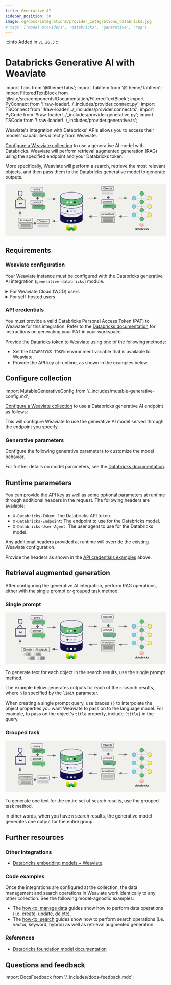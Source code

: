 ```yaml
---
title: Generative AI
sidebar_position: 50
image: og/docs/integrations/provider_integrations_databricks.jpg
# tags: ['model providers', 'databricks', 'generative', 'rag']
---
```


:::info Added in `v1.26.3`
:::

# Databricks Generative AI with Weaviate

import Tabs from '@theme/Tabs';
import TabItem from '@theme/TabItem';
import FilteredTextBlock from '@site/src/components/Documentation/FilteredTextBlock';
import PyConnect from '!!raw-loader!../_includes/provider.connect.py';
import TSConnect from '!!raw-loader!../_includes/provider.connect.ts';
import PyCode from '!!raw-loader!../_includes/provider.generative.py';
import TSCode from '!!raw-loader!../_includes/provider.generative.ts';

Weaviate's integration with Databricks' APIs allows you to access their models' capabilities directly from Weaviate.

[Configure a Weaviate collection](#configure-collection) to use a generative AI model with Databricks. Weaviate will perform retrieval augmented generation (RAG) using the specified endpoint and your Databricks token.

More specifically, Weaviate will perform a search, retrieve the most relevant objects, and then pass them to the Databricks generative model to generate outputs.

![RAG integration illustration](../_includes/integration_databricks_rag.png)

## Requirements

### Weaviate configuration

Your Weaviate instance must be configured with the Databricks generative AI integration (`generative-databricks`) module.

<details>
  <summary>For Weaviate Cloud (WCD) users</summary>

This integration is enabled by default on Weaviate Cloud (WCD) serverless instances.

</details>

<details>
  <summary>For self-hosted users</summary>

- Check the [cluster metadata](../../config-refs/meta.md) to verify if the module is enabled.
- Follow the [how-to configure modules](../../configuration/modules.md) guide to enable the module in Weaviate.

</details>

### API credentials

You must provide a valid Databricks Personal Access Token (PAT) to Weaviate for this integration. Refer to the [Databricks documentation](https://docs.databricks.com/en/dev-tools/auth/pat.html) for instructions on generating your PAT in your workspace.

Provide the Dataricks token to Weaviate using one of the following methods:

- Set the `DATABRICKS_TOKEN` environment variable that is available to Weaviate.
- Provide the API key at runtime, as shown in the examples below.

<Tabs groupId="languages">

  <TabItem value="py" label="Python API v4">
    <FilteredTextBlock
      text={PyConnect}
      startMarker="# START DatabricksInstantiation"
      endMarker="# END DatabricksInstantiation"
      language="py"
    />
  </TabItem>
  <TabItem value="js" label="JS/TS API v3">
    <FilteredTextBlock
      text={TSConnect}
      startMarker="// START DatabricksInstantiation"
      endMarker="// END DatabricksInstantiation"
      language="ts"
    />
  </TabItem>

</Tabs>

## Configure collection

import MutableGenerativeConfig from '/_includes/mutable-generative-config.md';

<MutableGenerativeConfig />

[Configure a Weaviate collection](../../manage-data/collections.mdx#specify-a-generative-model-integration) to use a Databricks generative AI endpoint as follows:

<Tabs groupId="languages">
  <TabItem value="py" label="Python API v4">
    <FilteredTextBlock
      text={PyCode}
      startMarker="# START BasicGenerativeDatabricks"
      endMarker="# END BasicGenerativeDatabricks"
      language="py"
    />
  </TabItem>

  <TabItem value="js" label="JS/TS API v3">
    <FilteredTextBlock
      text={TSCode}
      startMarker="// START BasicGenerativeDatabricks"
      endMarker="// END BasicGenerativeDatabricks"
      language="ts"
    />
  </TabItem>
</Tabs>

This will configure Weaviate to use the generative AI model served through the endpoint you specify.

### Generative parameters

Configure the following generative parameters to customize the model behavior.

<Tabs groupId="languages">
  <TabItem value="py" label="Python API v4">
    <FilteredTextBlock
      text={PyCode}
      startMarker="# START FullGenerativeDatabricks"
      endMarker="# END FullGenerativeDatabricks"
      language="py"
    />
  </TabItem>

  <TabItem value="js" label="JS/TS API v3">
    <FilteredTextBlock
      text={TSCode}
      startMarker="// START FullGenerativeDatabricks"
      endMarker="// END FullGenerativeDatabricks"
      language="ts"
    />
  </TabItem>

</Tabs>

For further details on model parameters, see the [Databricks documentation](https://docs.databricks.com/en/machine-learning/foundation-models/api-reference.html#chat-task).

## Runtime parameters

You can provide the API key as well as some optional parameters at runtime through additional headers in the request. The following headers are available:

- `X-Databricks-Token`: The Databricks API token.
- `X-Databricks-Endpoint`: The endpoint to use for the Databricks model.
- `X-Databricks-User-Agent`: The user agent to use for the Databricks model.

Any additional headers provided at runtime will override the existing Weaviate configuration.

Provide the headers as shown in the [API credentials examples](#api-credentials) above.

## Retrieval augmented generation

After configuring the generative AI integration, perform RAG operations, either with the [single prompt](#single-prompt) or [grouped task](#grouped-task) method.

### Single prompt

![Single prompt RAG integration generates individual outputs per search result](../_includes/integration_databricks_rag_single.png)

To generate text for each object in the search results, use the single prompt method.

The example below generates outputs for each of the `n` search results, where `n` is specified by the `limit` parameter.

When creating a single prompt query, use braces `{}` to interpolate the object properties you want Weaviate to pass on to the language model. For example, to pass on the object's `title` property, include `{title}` in the query.

<Tabs groupId="languages">

  <TabItem value="py" label="Python API v4">
    <FilteredTextBlock
      text={PyCode}
      startMarker="# START SinglePromptExample"
      endMarker="# END SinglePromptExample"
      language="py"
    />
  </TabItem>
  <TabItem value="js" label="JS/TS API v3">
    <FilteredTextBlock
      text={TSCode}
      startMarker="// START SinglePromptExample"
      endMarker="// END SinglePromptExample"
      language="ts"
    />
  </TabItem>

</Tabs>

### Grouped task

![Grouped task RAG integration generates one output for the set of search results](../_includes/integration_databricks_rag_grouped.png)

To generate one text for the entire set of search results, use the grouped task method.

In other words, when you have `n` search results, the generative model generates one output for the entire group.

<Tabs groupId="languages">

  <TabItem value="py" label="Python API v4">
    <FilteredTextBlock
      text={PyCode}
      startMarker="# START GroupedTaskExample"
      endMarker="# END GroupedTaskExample"
      language="py"
    />
  </TabItem>

  <TabItem value="js" label="JS/TS API v3">
    <FilteredTextBlock
      text={TSCode}
      startMarker="// START GroupedTaskExample"
      endMarker="// END GroupedTaskExample"
      language="ts"
    />
  </TabItem>

</Tabs>

<!-- ## References -->

## Further resources

### Other integrations

- [Databricks embedding models + Weaviate](./embeddings.md).

### Code examples

Once the integrations are configured at the collection, the data management and search operations in Weaviate work identically to any other collection. See the following model-agnostic examples:

- The [how-to: manage data](../../manage-data/index.md) guides show how to perform data operations (i.e. create, update, delete).
- The [how-to: search](../../search/index.md) guides show how to perform search operations (i.e. vector, keyword, hybrid) as well as retrieval augmented generation.

### References

- [Databricks foundation model documentation](https://docs.databricks.com/en/machine-learning/foundation-models/api-reference.html)

## Questions and feedback

import DocsFeedback from '/_includes/docs-feedback.mdx';

<DocsFeedback/>
